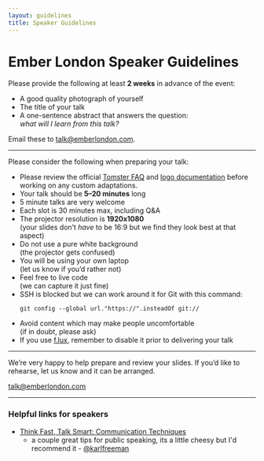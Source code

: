 ```yaml
---
layout: guidelines
title: Speaker Guidelines
---
```


# Ember London Speaker Guidelines

Please provide the following at least **2 weeks** in advance of the event:

- A good quality photograph of yourself
- The title of your talk
- A one-sentence abstract that answers the question:  
  *what will I learn from this talk?*

Email these to [talk@emberlondon.com](mailto:talk@emberlondon.com).

---

Please consider the following when preparing your talk:

- Please review the official [Tomster FAQ](http://emberjs.com/tomster/faq/)
  and [logo documentation](http://emberjs.com/logos/)
  before working on any custom adaptations.
- Your talk should be **5–20 minutes** long
- 5 minute talks are very welcome
- Each slot is 30 minutes max, including Q&A
- The projector resolution is **1920x1080**  
  (your slides don’t *have* to be 16:9 but we find they look best at that aspect)
- Do not use a pure white background  
  (the projector gets confused)
- You will be using your own laptop  
  (let us know if you’d rather not)
- Feel free to live code  
  (we can capture it just fine)
- SSH is blocked but we can work around it for Git with this command:  
  ```
  git config --global url."https://".insteadOf git://
  ```
- Avoid content which may make people uncomfortable  
  (if in doubt, please ask)
- If you use [f.lux](https://justgetflux.com/), remember to disable it prior to
  delivering your talk

---

We’re very happy to help prepare and review your slides. If you’d like to rehearse, let us know and it can be arranged.

[talk@emberlondon.com](mailto:talk@emberlondon.com)

---

### Helpful links for speakers

- [Think Fast, Talk Smart: Communication Techniques](https://www.youtube.com/watch?v=HAnw168huqA)
  - a couple great tips for public speaking, its a little cheesy but I'd recommend it - [@karlfreeman](https://github.com/karlfreeman)
